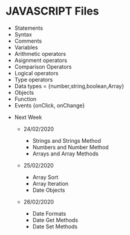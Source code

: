 # JAVASCRIPT Files

- Statements
- Syntax
- Comments
- Variables
- Arithmetic operators
- Asignment operators
- Comparison Operators
- Logical operators
- Type operators
- Data types = {number,string,boolean,Array}
- Objects
- Function
- Events {onClick, onChange}

* Next Week
    * 24/02/2020
        - Strings and Strings Method
        - Numbers and Number Method
        - Arrays and Array Methods

    * 25/02/2020
        - Array Sort
        - Array Iteration
        - Date Objects

    * 26/02/2020
        - Date Formats
        - Date Get Methods
        - Date Set Methods